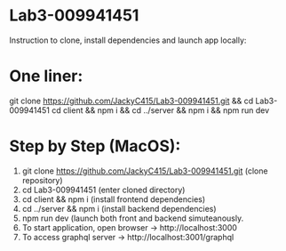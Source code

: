 # Lab3-009941451

Instruction to clone, install dependencies and launch app locally:

# One liner: 
git clone https://github.com/JackyC415/Lab3-009941451.git && cd Lab3-009941451 cd client && npm i && cd ../server && npm i && npm run dev

# Step by Step (MacOS):
1) git clone https://github.com/JackyC415/Lab3-009941451.git (clone repository)
2) cd Lab3-009941451 (enter cloned directory)
3) cd client && npm i (install frontend dependencies)
4) cd ../server && npm i (install backend dependencies)
5) npm run dev (launch both front and backend simuteanously.
6) To start application, open browser -> http://localhost:3000
7) To access graphql server -> http://localhost:3001/graphql

